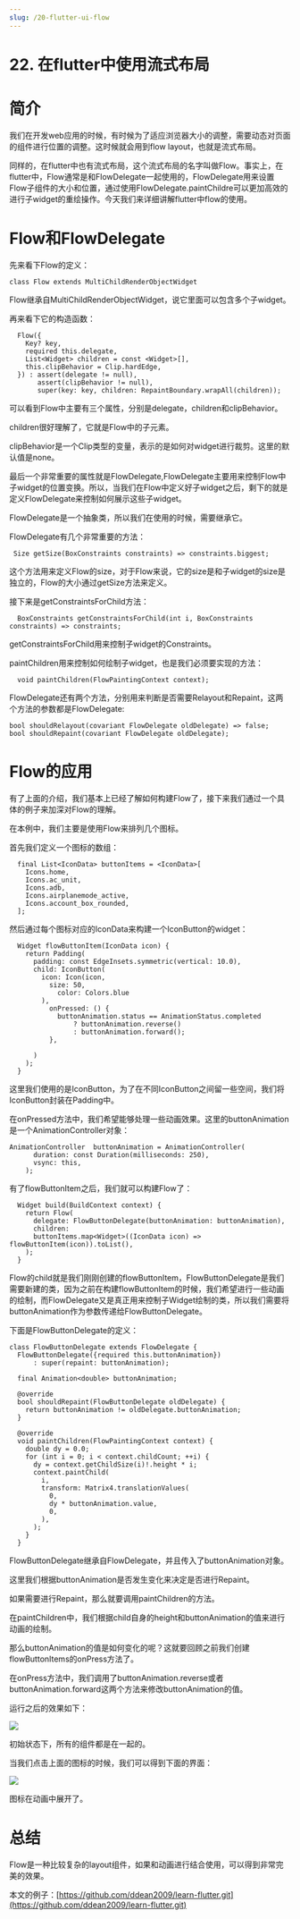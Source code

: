 ```yaml
---
slug: /20-flutter-ui-flow
---
```


# 22. 在flutter中使用流式布局



# 简介

我们在开发web应用的时候，有时候为了适应浏览器大小的调整，需要动态对页面的组件进行位置的调整。这时候就会用到flow layout，也就是流式布局。

同样的，在flutter中也有流式布局，这个流式布局的名字叫做Flow。事实上，在flutter中，Flow通常是和FlowDelegate一起使用的，FlowDelegate用来设置Flow子组件的大小和位置，通过使用FlowDelegate.paintChildre可以更加高效的进行子widget的重绘操作。今天我们来详细讲解flutter中flow的使用。

# Flow和FlowDelegate

先来看下Flow的定义：

```
class Flow extends MultiChildRenderObjectWidget
```

Flow继承自MultiChildRenderObjectWidget，说它里面可以包含多个子widget。

再来看下它的构造函数：

```
  Flow({
    Key? key,
    required this.delegate,
    List<Widget> children = const <Widget>[],
    this.clipBehavior = Clip.hardEdge,
  }) : assert(delegate != null),
       assert(clipBehavior != null),
       super(key: key, children: RepaintBoundary.wrapAll(children));
```

可以看到Flow中主要有三个属性，分别是delegate，children和clipBehavior。

children很好理解了，它就是Flow中的子元素。

clipBehavior是一个Clip类型的变量，表示的是如何对widget进行裁剪。这里的默认值是none。

最后一个非常重要的属性就是FlowDelegate,FlowDelegate主要用来控制Flow中子widget的位置变换。所以，当我们在Flow中定义好子widget之后，剩下的就是定义FlowDelegate来控制如何展示这些子widget。

FlowDelegate是一个抽象类，所以我们在使用的时候，需要继承它。

FlowDelegate有几个非常重要的方法：

```
 Size getSize(BoxConstraints constraints) => constraints.biggest;
```

这个方法用来定义Flow的size，对于Flow来说，它的size是和子widget的size是独立的，Flow的大小通过getSize方法来定义。

接下来是getConstraintsForChild方法：

```
  BoxConstraints getConstraintsForChild(int i, BoxConstraints constraints) => constraints;
```

getConstraintsForChild用来控制子widget的Constraints。

paintChildren用来控制如何绘制子widget，也是我们必须要实现的方法：

```
  void paintChildren(FlowPaintingContext context);
```

FlowDelegate还有两个方法，分别用来判断是否需要Relayout和Repaint，这两个方法的参数都是FlowDelegate:

```
bool shouldRelayout(covariant FlowDelegate oldDelegate) => false;
bool shouldRepaint(covariant FlowDelegate oldDelegate);
```

# Flow的应用

有了上面的介绍，我们基本上已经了解如何构建Flow了，接下来我们通过一个具体的例子来加深对Flow的理解。

在本例中，我们主要是使用Flow来排列几个图标。

首先我们定义一个图标的数组：

```
  final List<IconData> buttonItems = <IconData>[
    Icons.home,
    Icons.ac_unit,
    Icons.adb,
    Icons.airplanemode_active,
    Icons.account_box_rounded,
  ];
```

然后通过每个图标对应的IconData来构建一个IconButton的widget：

```
  Widget flowButtonItem(IconData icon) {
    return Padding(
      padding: const EdgeInsets.symmetric(vertical: 10.0),
      child: IconButton(
        icon: Icon(icon,
          size: 50,
            color: Colors.blue
        ),
          onPressed: () {
            buttonAnimation.status == AnimationStatus.completed
                ? buttonAnimation.reverse()
                : buttonAnimation.forward();
          },

      )
    );
  }
```

这里我们使用的是IconButton，为了在不同IconButton之间留一些空间，我们将IconButton封装在Padding中。

在onPressed方法中，我们希望能够处理一些动画效果。这里的buttonAnimation是一个AnimationController对象：

```
AnimationController  buttonAnimation = AnimationController(
      duration: const Duration(milliseconds: 250),
      vsync: this,
    );
```

有了flowButtonItem之后，我们就可以构建Flow了：

```
  Widget build(BuildContext context) {
    return Flow(
      delegate: FlowButtonDelegate(buttonAnimation: buttonAnimation),
      children:
      buttonItems.map<Widget>((IconData icon) => flowButtonItem(icon)).toList(),
    );
  }
```

Flow的child就是我们刚刚创建的flowButtonItem，FlowButtonDelegate是我们需要新建的类，因为之前在构建flowButtonItem的时候，我们希望进行一些动画的绘制，而FlowDelegate又是真正用来控制子Widget绘制的类，所以我们需要将buttonAnimation作为参数传递给FlowButtonDelegate。

下面是FlowButtonDelegate的定义：

```
class FlowButtonDelegate extends FlowDelegate {
  FlowButtonDelegate({required this.buttonAnimation})
      : super(repaint: buttonAnimation);

  final Animation<double> buttonAnimation;

  @override
  bool shouldRepaint(FlowButtonDelegate oldDelegate) {
    return buttonAnimation != oldDelegate.buttonAnimation;
  }

  @override
  void paintChildren(FlowPaintingContext context) {
    double dy = 0.0;
    for (int i = 0; i < context.childCount; ++i) {
      dy = context.getChildSize(i)!.height * i;
      context.paintChild(
        i,
        transform: Matrix4.translationValues(
          0,
          dy * buttonAnimation.value,
          0,
        ),
      );
    }
  }
```

FlowButtonDelegate继承自FlowDelegate，并且传入了buttonAnimation对象。

这里我们根据buttonAnimation是否发生变化来决定是否进行Repaint。

如果需要进行Repaint，那么就要调用paintChildren的方法。

在paintChildren中，我们根据child自身的height和buttonAnimation的值来进行动画的绘制。

那么buttonAnimation的值是如何变化的呢？这就要回顾之前我们创建flowButtonItems的onPress方法了。

在onPress方法中，我们调用了buttonAnimation.reverse或者buttonAnimation.forward这两个方法来修改buttonAnimation的值。

运行之后的效果如下：

![](https://img-blog.csdnimg.cn/c4dbe32b7866423a9cfe35af582143e0.png)

初始状态下，所有的组件都是在一起的。

当我们点击上面的图标的时候，我们可以得到下面的界面：

![](https://img-blog.csdnimg.cn/3737efe48aad402c95565b67bc930ff4.png)

图标在动画中展开了。

# 总结

Flow是一种比较复杂的layout组件，如果和动画进行结合使用，可以得到非常完美的效果。

本文的例子：[https://github.com/ddean2009/learn-flutter.git](https://github.com/ddean2009/learn-flutter.git)










